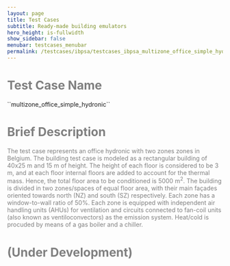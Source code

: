 ```yaml
---
layout: page
title: Test Cases
subtitle: Ready-made building emulators
hero_height: is-fullwidth
show_sidebar: false
menubar: testcases_menubar
permalink: /testcases/ibpsa/testcases_ibpsa_multizone_office_simple_hydronic/
---
```


<h1><span style="color:grey">Test Case Name</span></h1>
``multizone_office_simple_hydronic``

<h1><span style="color:grey">Brief Description</span></h1>
<span style="color:grey">
The test case represents an office hydronic with two zones zones in Belgium. 
The building test case is modeled as a rectangular building
of 40x25 m and 15 m of height.
The height of each floor is considered to be 3 m,
and at each floor internal floors are added to account for the thermal mass.
Hence, the total floor area to be conditioned is 5000 m<sup>2</sup>.
The building is divided in two zones/spaces of equal floor area,
with their main façades oriented towards north (NZ) and south (SZ) respectively.
Each zone has a window-to-wall ratio of 50%.
</span>

<span style="color:grey">
Each zone is equipped with independent air handling units (AHUs) for ventilation
and circuits connected to fan-coil units (also known as ventiloconvectors) as the emission system.
Heat/cold is procuded by means of a gas boiler and a chiller.
</span>

<h1><span style="color:grey">(Under Development)</span></h1>
